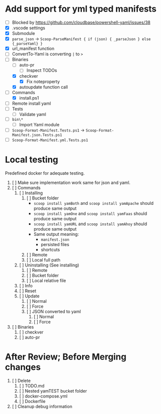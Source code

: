 # Add support for yml typed manifests

- [ ] Blocked by <https://github.com/cloudbase/powershell-yaml/issues/38>
- [x] .vscode settings
- [x] Submodule
- [x] `parse_json` -> `Scoop-ParseManifest { if (json) { _parseJson } else {_parseYaml} }`
- [x] url_manifest function
- [ ] ConvertTo-Yaml is converting `|` to `>`
- [ ] Binaries
    - [ ] auto-pr
        - [ ] Inspect TODOs
    - [x] checkver
        - [x] Fix noteproperty
    - [x] autoupdate function call
- [ ] Commands
    - [x] install.ps1
- [ ] Remote install yaml
- [ ] Tests
  - [ ] Validate yaml
- [ ] `bin\*`
    - [ ] Import Yaml module
- [ ] `Scoop-Format-Manifest.Tests.ps1` -> `Scoop-Format-Manifest.json.Tests.ps1`
- [ ] `Scoop-Format-Manifest.yml.Tests.ps1`

# Local testing

Predefined docker for adequate testing.

1. [ ] Make sure implementation work same for json and yaml.
1. [ ] Commands
    1. [ ] Installing
        1. [ ] Bucket folder
            - `scoop install yamBoth` and `scoop install yamApache` should produce same output
            - `scoop install yamOne` and `scoop install yamFaas` should produce same output
            - `scoop install yamURL` and `scoop install yamAhoy` should produce same output
            - Same output meaning:
                - `manifest.json`
                - persisted files
                - shortcuts
        1. [ ] Remote
        1. [ ] Local full path
    1. [ ] Uninstalling (See installing)
        1. [ ] Remote
        1. [ ] Bucket folder
        1. [ ] Local relative file
    1. [ ] Info
    1. [ ] Reset
    1. [ ] Update
        1. [ ] Normal
        1. [ ] Force
        1. [ ] JSON converted to yaml
            1. [ ] Normal
            1. [ ] Force
1. [ ] Binaries
    1. [ ] checkver
    1. [ ] auto-pr

# After Review; Before Merging changes

1. [ ] Delete
    1. [ ] TODO.md
    1. [ ] Nested yamTEST bucket folder
    1. [ ] docker-compose.yml
    1. [ ] Dockerfile
1. [ ] Cleanup debug information
